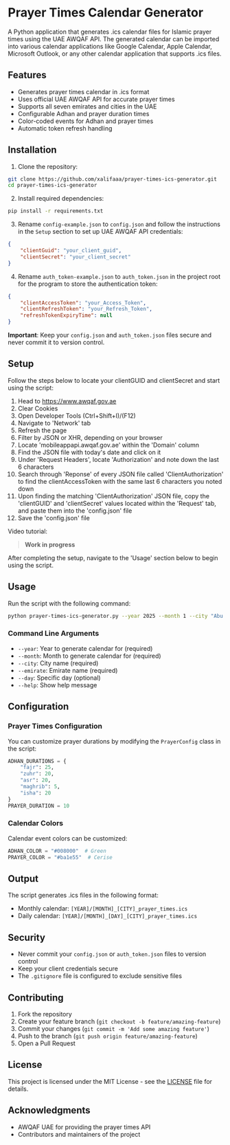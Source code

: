 # Prayer Times Calendar Generator

A Python application that generates .ics calendar files for Islamic prayer times using the UAE AWQAF API. The generated calendar can be imported into various calendar applications like Google Calendar, Apple Calendar, Microsoft Outlook, or any other calendar application that supports .ics files.

## Features

- Generates prayer times calendar in .ics format
- Uses official UAE AWQAF API for accurate prayer times
- Supports all seven emirates and cities in the UAE
- Configurable Adhan and prayer duration times
- Color-coded events for Adhan and prayer times
- Automatic token refresh handling

## Installation

1. Clone the repository:
```bash
git clone https://github.com/xalifaaa/prayer-times-ics-generator.git
cd prayer-times-ics-generator
```

2. Install required dependencies:
```bash
pip install -r requirements.txt
```

3. Rename `config-example.json` to `config.json` and follow the instructions in the `Setup` section to set up UAE AWQAF API credentials:
```json
{
    "clientGuid": "your_client_guid",
    "clientSecret": "your_client_secret"
}
```

4. Rename `auth_token-example.json` to `auth_token.json` in the project root for the program to store the authentication token:
```json
{
    "clientAccessToken": "your_Access_Token",
    "clientRefreshToken": "your_Refresh_Token",
    "refreshTokenExpiryTime": null
}
```

**Important**: Keep your `config.json` and `auth_token.json` files secure and never commit it to version control.

## Setup

Follow the steps below to locate your clientGUID and clientSecret and start using the script:
1. Head to https://www.awqaf.gov.ae
2. Clear Cookies
3. Open Developer Tools (Ctrl+Shift+I)/(F12)
4. Navigate to 'Network' tab
5. Refresh the page
6. Filter by JSON or XHR, depending on your browser
7. Locate 'mobileappapi.awqaf.gov.ae' within the 'Domain' column
8. Find the JSON file with today's date and click on it
9. Under 'Request Headers', locate 'Authorization' and note down the last 6 characters
10. Search through 'Reponse' of every JSON file called 'ClientAuthorization' to find the clientAccessToken with the same last 6 characters you noted down
11. Upon finding the matching 'ClientAuthorization' JSON file, copy the 'clientGUID' and 'clientSecret' values located within the 'Request' tab, and paste them into the 'config.json' file
12. Save the 'config.json' file

Video tutorial:

> **Work in progress**

After completing the setup, navigate to the 'Usage' section below to begin using the script.

## Usage

Run the script with the following command:
```bash
python prayer-times-ics-generator.py --year 2025 --month 1 --city "Abu Dhabi" --emirate "Abu Dhabi"
```

### Command Line Arguments

- `--year`: Year to generate calendar for (required)
- `--month`: Month to generate calendar for (required)
- `--city`: City name (required)
- `--emirate`: Emirate name (required)
- `--day`: Specific day (optional)
- `--help`: Show help message

## Configuration

### Prayer Times Configuration

You can customize prayer durations by modifying the `PrayerConfig` class in the script:

```python
ADHAN_DURATIONS = {
    "fajr": 25,
    "zuhr": 20,
    "asr": 20,
    "maghrib": 5,
    "isha": 20
}
PRAYER_DURATION = 10
```

### Calendar Colors

Calendar event colors can be customized:
```python
ADHAN_COLOR = "#008000"  # Green
PRAYER_COLOR = "#ba1e55"  # Cerise
```

## Output

The script generates .ics files in the following format:
- Monthly calendar: `[YEAR]/[MONTH]_[CITY]_prayer_times.ics`
- Daily calendar: `[YEAR]/[MONTH]_[DAY]_[CITY]_prayer_times.ics`

## Security

- Never commit your `config.json` or `auth_token.json` files to version control
- Keep your client credentials secure
- The `.gitignore` file is configured to exclude sensitive files

## Contributing

1. Fork the repository
2. Create your feature branch (`git checkout -b feature/amazing-feature`)
3. Commit your changes (`git commit -m 'Add some amazing feature'`)
4. Push to the branch (`git push origin feature/amazing-feature`)
5. Open a Pull Request

## License

This project is licensed under the MIT License - see the [LICENSE](LICENSE) file for details.

## Acknowledgments

- AWQAF UAE for providing the prayer times API
- Contributors and maintainers of the project
